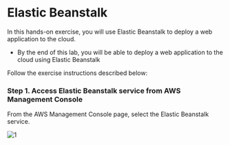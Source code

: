 # Elastic Beanstalk

In this hands-on exercise, you will use Elastic Beanstalk to deploy a web application to the cloud.

* By the end of this lab, you will be able to deploy a web application to the cloud using Elastic Beanstalk

Follow the exercise instructions described below:

### Step 1. Access Elastic Beanstalk service from AWS Management Console

From the AWS Management Console page, select the Elastic Beanstalk service.
            
 ![1](https://user-images.githubusercontent.com/94189602/221556080-22ced200-9ba5-4d7d-9769-0dc1925cab5f.PNG)
